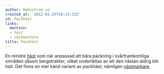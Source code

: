 ```yaml
---
author: Wahnstrom.se
created_at: '2012-01-25T18:33:21Z'
id: Packhäst
links:
  mention:
  - häst
  - västmarkare
title: Packhäst
---
```


En mindre [häst] som när anpassad att bära packning i svårframkomliga områden såsom bergstrakter;
vilket underlättas av att den nästan aldrig blir halt. Det finns en mer känd variant av packhäst;
nämligen [västmarkare].

  [häst]: häst
  [västmarkare]: västmarkare